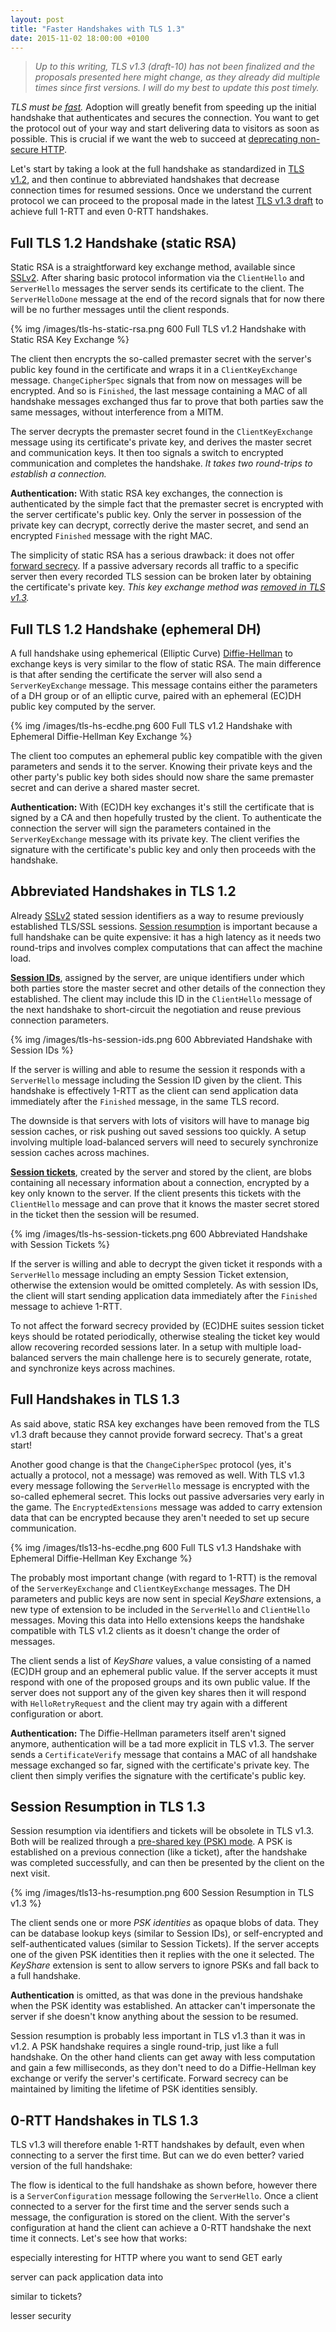 ```yaml
---
layout: post
title: "Faster Handshakes with TLS 1.3"
date: 2015-11-02 18:00:00 +0100
---
```


> *Up to this writing, TLS v1.3 (draft-10) has not been finalized and the
> proposals presented here might change, as they already did multiple times
> since first versions. I will do my best to update this post timely.*

*TLS must be [fast](https://istlsfastyet.com/).* Adoption will greatly benefit
from speeding up the initial handshake that authenticates and secures the
connection. You want to get the protocol out of your way and start delivering
data to visitors as soon as possible. This is crucial if we want the web to
succeed at [deprecating non-secure HTTP](https://blog.mozilla.org/security/2015/04/30/deprecating-non-secure-http/).

Let's start by taking a look at the full handshake as standardized in
[TLS v1.2](https://tools.ietf.org/html/rfc5246), and then continue to
abbreviated handshakes that decrease connection times for resumed sessions.
Once we understand the current protocol we can proceed to the proposal made in
the latest [TLS v1.3 draft](https://tlswg.github.io/tls13-spec/) to achieve
full 1-RTT and even 0-RTT handshakes.

## Full TLS 1.2 Handshake (static RSA)

Static RSA is a straightforward key exchange method, available since
[SSLv2](https://tools.ietf.org/html/draft-hickman-netscape-ssl-00). After
sharing basic protocol information via the `ClientHello` and `ServerHello`
messages the server sends its certificate to the client. The `ServerHelloDone`
message at the end of the record signals that for now there will be no further
messages until the client responds.

{% img /images/tls-hs-static-rsa.png 600 Full TLS v1.2 Handshake with Static RSA Key Exchange %}

The client then encrypts the so-called premaster secret with the server's
public key found in the certificate and wraps it in a `ClientKeyExchange`
message. `ChangeCipherSpec` signals that from now on messages will be encrypted.
And so is `Finished`, the last message containing a MAC of all handshake
messages exchanged thus far to prove that both parties saw the same messages,
without interference from a MITM.

The server decrypts the premaster secret found in the `ClientKeyExchange`
message using its certificate's private key, and derives the master secret and
communication keys. It then too signals a switch to encrypted communication
and completes the handshake. *It takes two round-trips to establish a
connection.*

**Authentication:** With static RSA key exchanges, the connection is
authenticated by the simple fact that the premaster secret is encrypted with
the server certificate's public key. Only the server in possession of the
private key can decrypt, correctly derive the master secret, and send an
encrypted `Finished` message with the right MAC.

The simplicity of static RSA has a serious drawback: it does not offer
[forward secrecy](https://en.wikipedia.org/wiki/Forward_secrecy). If a passive
adversary records all traffic to a specific server then every recorded TLS
session can be broken later by obtaining the certificate's private key. *This
key exchange method was [removed in TLS v1.3](https://tlswg.github.io/tls13-spec/#major-differences-from-tls-12).*

## Full TLS 1.2 Handshake (ephemeral DH)

A full handshake using ephemerical (Elliptic Curve)
[Diffie-Hellman](https://en.wikipedia.org/wiki/Diffie-Hellman_key_exchange) to
exchange keys is very similar to the flow of static RSA. The main difference is
that after sending the certificate the server will also send a `ServerKeyExchange`
message. This message contains either the parameters of a DH group or of an
elliptic curve, paired with an ephemeral (EC)DH public key computed by the
server.

{% img /images/tls-hs-ecdhe.png 600 Full TLS v1.2 Handshake with Ephemeral Diffie-Hellman Key Exchange %}

The client too computes an ephemeral public key compatible with the given
parameters and sends it to the server. Knowing their private keys and the other
party's public key both sides should now share the same premaster secret and
can derive a shared master secret.

**Authentication:** With (EC)DH key exchanges it's still the certificate that
is signed by a CA and then hopefully trusted by the client. To authenticate the
connection the server will sign the parameters contained in the
`ServerKeyExchange` message with its private key. The client verifies the
signature with the certificate's public key and only then proceeds with the
handshake.

## Abbreviated Handshakes in TLS 1.2

Already [SSLv2](https://tools.ietf.org/html/draft-hickman-netscape-ssl-00)
stated session identifiers as a way to resume previously established TLS/SSL
sessions. [Session resumption](https://blog.cloudflare.com/tls-session-resumption-full-speed-and-secure/)
is important because a full handshake can be quite expensive: it has a high
latency as it needs two round-trips and involves complex computations that
can affect the machine load.

**[Session IDs](https://tools.ietf.org/html/rfc5246#appendix-F.1.4)**, assigned
by the server, are unique identifiers under which both parties store the master
secret and other details of the connection they established. The client may
include this ID in the `ClientHello` message of the next handshake to
short-circuit the negotiation and reuse previous connection parameters.

{% img /images/tls-hs-session-ids.png 600 Abbreviated Handshake with Session IDs %}

If the server is willing and able to resume the session it responds with a
`ServerHello` message including the Session ID given by the client. This
handshake is effectively 1-RTT as the client can send application data
immediately after the `Finished` message, in the same TLS record.

The downside is that servers with lots of visitors will have to manage big
session caches, or risk pushing out saved sessions too quickly. A setup
involving multiple load-balanced servers will need to securely synchronize
session caches across machines.

**[Session tickets](http://tools.ietf.org/html/rfc5077)**, created by the server
and stored by the client, are blobs containing all necessary information about
a connection, encrypted by a key only known to the server. If the client
presents this tickets with the `ClientHello` message and can prove that it
knows the master secret stored in the ticket then the session will be resumed.

{% img /images/tls-hs-session-tickets.png 600 Abbreviated Handshake with Session Tickets %}

If the server is willing and able to decrypt the given ticket it responds with
a `ServerHello` message including an empty Session Ticket extension, otherwise
the extension would be omitted completely. As with session IDs, the client will
start sending application data immediately after the `Finished` message to
achieve 1-RTT.

To not affect the forward secrecy provided by (EC)DHE suites session ticket
keys should be rotated periodically, otherwise stealing the ticket key would
allow recovering recorded sessions later. In a setup with multiple load-balanced
servers the main challenge here is to securely generate, rotate, and
synchronize keys across machines.

## Full Handshakes in TLS 1.3

As said above, static RSA key exchanges have been removed from the TLS v1.3
draft because they cannot provide forward secrecy. That's a great start!

Another good change is that the `ChangeCipherSpec` protocol (yes, it's actually
a protocol, not a message) was removed as well. With TLS v1.3 every message
following the `ServerHello` message is encrypted with the so-called ephemeral
secret. This locks out passive adversaries very early in the game. The
`EncryptedExtensions` message was added to carry extension data that can be
encrypted because they aren't needed to set up secure communication.

{% img /images/tls13-hs-ecdhe.png 600 Full TLS v1.3 Handshake with Ephemeral Diffie-Hellman Key Exchange %}

The probably most important change (with regard to 1-RTT) is the removal of the
`ServerKeyExchange` and `ClientKeyExchange` messages. The DH parameters and
public keys are now sent in special *KeyShare* extensions, a new type of
extension to be included in the `ServerHello` and `ClientHello` messages.
Moving this data into Hello extensions keeps the handshake compatible with TLS
v1.2 clients as it doesn't change the order of messages.

The client sends a list of *KeyShare* values, a value consisting of a named
(EC)DH group and an ephemeral public value. If the server accepts it must
respond with one of the proposed groups and its own public value. If the server
does not support any of the given key shares then it will respond with
`HelloRetryRequest` and the client may try again with a different configuration
or abort.

**Authentication:** The Diffie-Hellman parameters itself aren't signed anymore,
authentication will be a tad more explicit in TLS v1.3. The server sends a
`CertificateVerify` message that contains a MAC of all handshake message
exchanged so far, signed with the certificate's private key. The client then
simply verifies the signature with the certificate's public key.

## Session Resumption in TLS 1.3

Session resumption via identifiers and tickets will be obsolete in TLS v1.3.
Both will be realized through a [pre-shared key (PSK) mode](https://tlswg.github.io/tls13-spec/#rfc.section.6.2.3).
A PSK is established on a previous connection (like a ticket), after the
handshake was completed successfully, and can then be presented by the client
on the next visit.

{% img /images/tls13-hs-resumption.png 600 Session Resumption in TLS v1.3 %}

The client sends one or more *PSK identities* as opaque blobs of data. They can
be database lookup keys (similar to Session IDs), or self-encrypted and
self-authenticated values (similar to Session Tickets). If the server accepts
one of the given PSK identities then it replies with the one it selected. The
*KeyShare* extension is sent to allow servers to ignore PSKs and fall back to
a full handshake.

**Authentication** is omitted, as that was done in the previous handshake when
the PSK identity was established. An attacker can't impersonate the server if
she doesn't know anything about the session to be resumed.

Session resumption is probably less important in TLS v1.3 than it was in v1.2.
A PSK handshake requires a single round-trip, just like a full handshake. On
the other hand clients can get away with less computation and gain a few
milliseconds, as they don't need to do a Diffie-Hellman key exchange or verify
the server's certificate. Forward secrecy can be maintained by limiting the
lifetime of PSK identities sensibly.

## 0-RTT Handshakes in TLS 1.3

TLS v1.3 will therefore enable 1-RTT handshakes by default, even when connecting
to a server the first time. But can we do even better?
varied version of the full handshake:

The flow is identical to the full handshake as shown before, however there is a
`ServerConfiguration` message following the `ServerHello`. Once a client
connected to a server for the first time and the server sends such a message,
the configuration is stored on the client. With the server's configuration at
hand the client can achieve a 0-RTT handshake the next time it connects. Let's
see how that works:

especially interesting for HTTP where you want to send GET early

server can pack application data into 

similar to tickets?

lesser security
